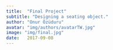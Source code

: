 ```yaml
---
title:  "Final Project"
subtitle: "Designing a seating object."
author: "Onur Özüduru"
avatar: "img/authors/avatarTW.jpg"
image: "img/final.jpg"
date:   2017-09-08
---
```

